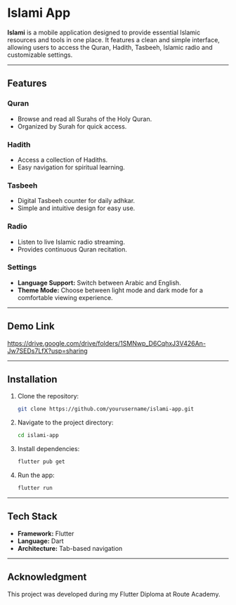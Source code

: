 # Islami App

**Islami** is a mobile application designed to provide essential Islamic resources and tools in one
place. It features a clean and simple interface, allowing users to access the Quran, Hadith,
Tasbeeh, Islamic radio and customizable settings.

---

## Features

### Quran

* Browse and read all Surahs of the Holy Quran.
* Organized by Surah for quick access.

### Hadith

* Access a collection of Hadiths.
* Easy navigation for spiritual learning.

### Tasbeeh

* Digital Tasbeeh counter for daily adhkar.
* Simple and intuitive design for easy use.

### Radio

* Listen to live Islamic radio streaming.
* Provides continuous Quran recitation.

### Settings

* **Language Support:** Switch between Arabic and English.
* **Theme Mode:** Choose between light mode and dark mode for a comfortable viewing experience.

---

## Demo Link

https://drive.google.com/drive/folders/1SMNwp_D6CqhxJ3V426An-Jw7SEDs7LfX?usp=sharing

---

## Installation

1. Clone the repository:

   ```bash
   git clone https://github.com/yourusername/islami-app.git
   ```
2. Navigate to the project directory:

   ```bash
   cd islami-app
   ```
3. Install dependencies:

   ```bash
   flutter pub get
   ```
4. Run the app:

   ```bash
   flutter run
   ```

---

## Tech Stack

* **Framework:** Flutter
* **Language:** Dart
* **Architecture:** Tab-based navigation

---

## Acknowledgment

This project was developed during my Flutter Diploma at Route Academy.

